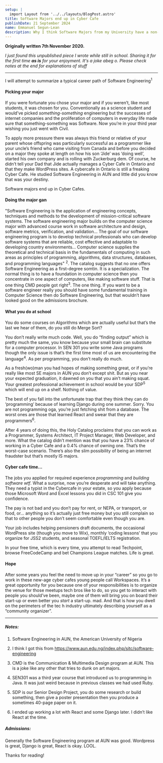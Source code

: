 ```yaml
---
setup: |
  import Layout from '../../layouts/BlogPost.astro'
title: Software Majors end up in Cyber Cafe
publishDate: 21 September 2024
name: Emmanuel Segun-Lean
description: Why I think Software Majors from my University have a non-zero chance of ending up in Cyber Cafes.
---
```


**Originally written 7th November 2020.**

*I just found this unpublished piece I wrote while still in school. Sharing it for the first time **as is** for your enjoyment. It's a joke abeg o. Please check notes at the end for explanations of stuff*

---

I will attempt to summarize a typical career path of Software Engineering<sup>1</sup>

#### Picking your major
If you were fortunate you chose your major and if you weren’t, like most students, it was chosen for you. Conventionally as a science student and would’ve picked _something-something_ engineering but the successes of internet companies and the proliferation of computers in everyday life made sure that something-something was Software. Now you’re in your third year wishing you just went with Civil. 

To apply more pressure there was always this friend or relative of your parent whose offspring was particularly successful as a programmer like your uncle’s friend who came visiting from Canada and before you decided on a major they spoke at length on how his son ‘Jide’ was ‘doing well’, started his own company and is rolling with Zuckerburg dem. Of course, he didn’t tell your Dad that Jide actually manages a Cyber Cafe in Ontario and that they make WordPress sites. A cybercafe in Ontario is still a freaking Cyber Cafe. He studied Software Engineering in AUN and little did you know that was your destiny. 

Software majors end up in Cyber Cafes.

#### Doing the major gan
"Software Engineering is the application of engineering concepts, techniques and methods to the development of mission-critical software systems. The software engineering major builds on the computer science major with advanced course work in software architecture and design, software metrics, verification, and validation… The goal of our software engineering program is to develop technical professionals who can develop software systems that are reliable, cost effective and adaptable to developing country environments… Computer science supplies the theoretical and technical basis in the fundamentals of computing in such areas as principles of programming, algorithms, data structures, databases, and programming languages" <sup>2</sup>. The catalog suggests that no one offers Software Engineering as a first-degree somtin. It is a specialization. The normal thing is to have a foundation in computer science then you concentrate in one aspect of computers, like making software stuff. That is one thing CMD people got right<sup>3</sup>. The one thing. If you want to be a software engineer really you should have some fundamental training in Computer Science then do Software Engineering, but that wouldn’t have looked good on the admissions brochure.

#### What you do at school
You do some courses on Algorithms which are actually useful but that’s the last we hear of them, do you still do Merge Sort?

You don’t really write much code. Well, you do “finding output” which is pretty much the same, you know because your small brain can substitute for a computer processor. In SEN 301 you write some Java programs though the only issue is that’s the first time most of us are encountering the language<sup>4</sup>. As per programming, you don’t really do much.

As a fresh(wo)man you had hopes of making something great, or if you’re really like most SE majors in AUN you don’t except shit. But as you near your expected graduation, it dawned on you that you ain’t making squat. Your greatest professional achievement in school would be your SDP<sup>5</sup> which will end up on a shelf. Nothing of value.

The best of you fall into the unfortunate trap that they think they can do ‘programming’ because of learning Django during one summer. Sorry. You are not programming oga, you’re just fetching shit from a database. The worst ones are those that learned React and swear that they are programmers<sup>6</sup>.

After 4 years of doing this, the Holy Catalog proclaims that you can work as a Programmer, Systems Architect, IT Project Manager, Web Developer, and more. What the catalog didn’t mention was that you have a 23% chance of working in a Cyber Cafe and a 0.4% chance of owning one. That’s the worst-case scenario. There’s also the slim possibility of being an internet fraudster but that’s mostly IS majors.

#### Cyber cafe time...
The jobs you applied for required experience _programming_ and _building software wtf_. What a surprise, now you’re desperate and will take anything. They need a typist in the Cybercafe in your estate, so you apply because those Microsoft Word and Excel lessons you did in CSC 101 give you confidence. 

The pay is not bad and you don’t pay for rent, or NEPA, or transport, or food, or… anything so it’s actually just free money but you still complain so that to other people you don’t seem comfortable even though you are.

Your job includes helping pensioners draft documents, the occasional WordPress site (though you move to Wix), monthly ‘coding lessons’ that you organize for JSS2 students, and seasonal TOEFL/IELTS registration.

In your free time, which is every time, you attempt to read Techpoint, browse FreeCodeCamp and bet Champions League matches. Life is great.

#### Hope
After some years you feel the need to move up in your “career” so you go to work in these new-age cyber cafes young people call Workspaces. It’s a great opportunity for you because one of your responsibilities is to organize the venue for those meetups tech bros like to do, so you get to interact with people you should’ve been, maybe one of them will bring you on board their start-up or even better you _start_ a start-up. mad. And that is how you dwell on the perimeters of the tec h industry ultimately describing yourself as a “community organizer”.

---

##### Notes:

1. Software Engineering in AUN, the American University of Nigeria

2. I think I got this from https://www.aun.edu.ng/index.php/sitc/software-engineering

3. CMD is the Communication & Multimedia Design program at AUN. This is a joke like any other that tries to dunk on art majors.

4. SEN301 was a third year course that introduced us to programming in Java. It was just weird because in previous classes we had used Ruby.

5. SDP is our Senior Design Project, you do some research or build something, then give a poster presentation then you produce a sometimes 40-page paper on it.

6. I ended up working a lot with React and some Django later. I didn’t like React at the time.

##### Admissions:

Generally the Software Engineering program at AUN was good. Wordpress is great, Django is great, React is okay. LOOL.

Thanks for reading!
